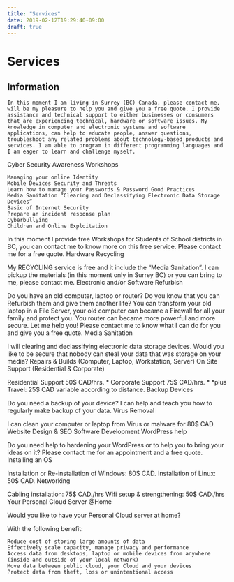 ```yaml
---
title: "Services"
date: 2019-02-12T19:29:40+09:00
draft: true
---
```



# Services
## Information

    In this moment I am living in Surrey (BC) Canada, please contact me, will be my pleasure to help you and give you a free quote. I provide assistance and technical support to either businesses or consumers that are experiencing technical, hardware or software issues. My knowledge in computer and electronic systems and software applications, can help to educate people, answer questions, troubleshoot any related problems about technology-based products and services. I am able to program in different programming languages and I am eager to learn and challenge myself.

Cyber Security Awareness Workshops

    Managing your online Identity
    Mobile Devices Security and Threats
    Learn how to manage your Passwords & Password Good Practices
    Media Sanitation “Clearing and Declassifying Electronic Data Storage Devices”
    Basic of Internet Security
    Prepare an incident response plan
    Cyberbullying
    Children and Online Exploitation

In this moment I provide free Workshops for Students of School districts in BC, you can contact me to know more on this free service.
Please contact me for a free quote.
Hardware Recycling

My RECYCLING service is free and it include the “Media Sanitation”.
I can pickup the materials (in this moment only in Surrey BC) or you can bring to me, please contact me.
Electronic and/or Software Refurbish

Do you have an old computer, laptop or router? Do you know that you can Refurbish them and give them another life? You can transform your old laptop in a File Server, your old computer can became a Firewall for all your family and protect you. You router can became more powerful and more secure. Let me help you!
Please contact me to know what I can do for you and give you a free quote.
Media Sanitation

I will clearing and declassifying electronic data storage devices. Would you like to be secure that nobody can steal your data that was storage on your media?
Repairs & Builds (Computer, Laptop, Workstation, Server)
On Site Support (Residential & Corporate)

Residential Support 50$ CAD/hrs. *
Corporate Support 75$ CAD/hrs. *
*plus Travel: 25$ CAD variable according to distance.
Backup Devices

Do you need a backup of your device? I can help and teach you how to regularly make backup of your data.
Virus Removal

I can clean your computer or laptop from Virus or malware for 80$ CAD.
Website Design & SEO
Software Development
WordPress help

Do you need help to hardening your WordPress or to help you to bring your ideas on it?
Please contact me for an appointment and a free quote.
Installing an OS

Installation or Re-installation of Windows: 80$ CAD.
Installation of Linux: 50$ CAD.
Networking

Cabling installation: 75$ CAD./hrs
Wifi setup & strengthening: 50$ CAD./hrs
Your Personal Cloud Server @Home

Would you like to have your Personal Cloud server at home?

With the following benefit:

    Reduce cost of storing large amounts of data
    Effectively scale capacity, manage privacy and performance
    Access data from desktops, laptop or mobile devices from anywhere (inside and outside of your local network)
    Move data between public cloud, your Cloud and your devices
    Protect data from theft, loss or unintentional access

